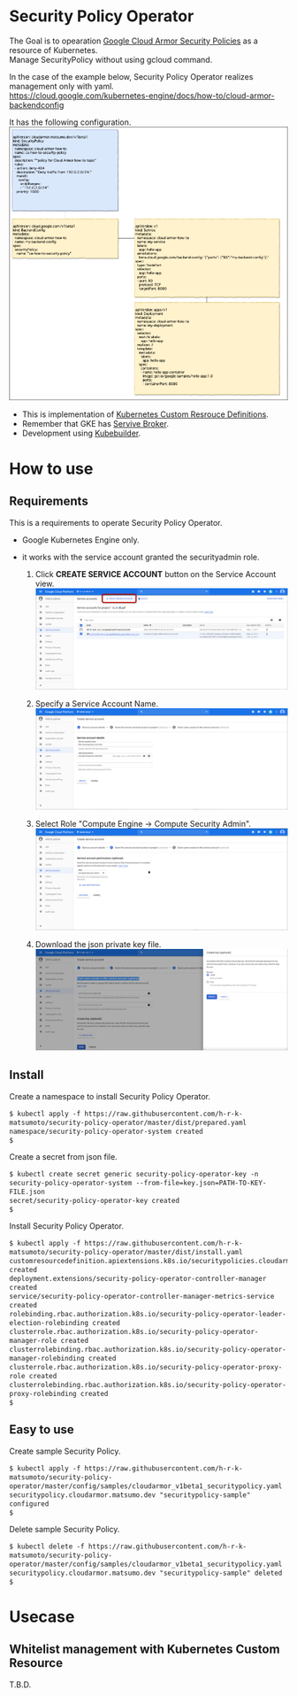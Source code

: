 # Security Policy Operator

The Goal is to opearation [Google Cloud Armor Security Policies](https://cloud.google.com/armor/) as a resource of Kubernetes.<br>
Manage SecurityPolicy without using gcloud command.

In the case of the example below, Security Policy Operator realizes management only with yaml.<br>
https://cloud.google.com/kubernetes-engine/docs/how-to/cloud-armor-backendconfig

It has the following configuration.
![](./images/overview.png)


- This is implementation of [Kubernetes Custom Resrouce Definitions]((https://kubernetes.io/docs/concepts/extend-kubernetes/api-extension/custom-resources/#customresourcedefinitions)).
- Remember that GKE has [Servive Broker](https://cloud.google.com/kubernetes-engine/docs/concepts/google-cloud-platform-service-broker).
- Development using [Kubebuilder](https://book.kubebuilder.io/).

# How to use

## Requirements

This is a requirements to operate Security Policy Operator.

- Google Kubernetes Engine only.
- it works with the service account granted the securityadmin role.<br>

  1. Click **CREATE SERVICE ACCOUNT** button on the Service Account view.
![](./images/create-service-account-001.png)

  1. Specify a Service Account Name.
![](./images/create-service-account-002.png)

  1. Select Role "Compute Engine → Compute Security Admin".
![](./images/create-service-account-003.png)

  1. Download the json private key file.
![](./images/create-service-account-004.png)

## Install 

Create a namespace to install Security Policy Operator.
```shell
$ kubectl apply -f https://raw.githubusercontent.com/h-r-k-matsumoto/security-policy-operator/master/dist/prepared.yaml
namespace/security-policy-operator-system created
$
```

Create a secret from json file.
```
$ kubectl create secret generic security-policy-operator-key -n security-policy-operator-system --from-file=key.json=PATH-TO-KEY-FILE.json
secret/security-policy-operator-key created
$ 
```

Install Security Policy Operator.
```shell
$ kubectl apply -f https://raw.githubusercontent.com/h-r-k-matsumoto/security-policy-operator/master/dist/install.yaml
customresourcedefinition.apiextensions.k8s.io/securitypolicies.cloudarmor.matsumo.dev created
deployment.extensions/security-policy-operator-controller-manager created
service/security-policy-operator-controller-manager-metrics-service created
rolebinding.rbac.authorization.k8s.io/security-policy-operator-leader-election-rolebinding created
clusterrole.rbac.authorization.k8s.io/security-policy-operator-manager-role created
clusterrolebinding.rbac.authorization.k8s.io/security-policy-operator-manager-rolebinding created
clusterrole.rbac.authorization.k8s.io/security-policy-operator-proxy-role created
clusterrolebinding.rbac.authorization.k8s.io/security-policy-operator-proxy-rolebinding created
$ 
```

## Easy to use

Create sample Security Policy.
```
$ kubectl apply -f https://raw.githubusercontent.com/h-r-k-matsumoto/security-policy-operator/master/config/samples/cloudarmor_v1beta1_securitypolicy.yaml
securitypolicy.cloudarmor.matsumo.dev "securitypolicy-sample" configured
$
```

Delete sample Security Policy.
```
$ kubectl delete -f https://raw.githubusercontent.com/h-r-k-matsumoto/security-policy-operator/master/config/samples/cloudarmor_v1beta1_securitypolicy.yaml
securitypolicy.cloudarmor.matsumo.dev "securitypolicy-sample" deleted
$
```

# Usecase

## Whitelist management with  Kubernetes Custom Resource

T.B.D.



